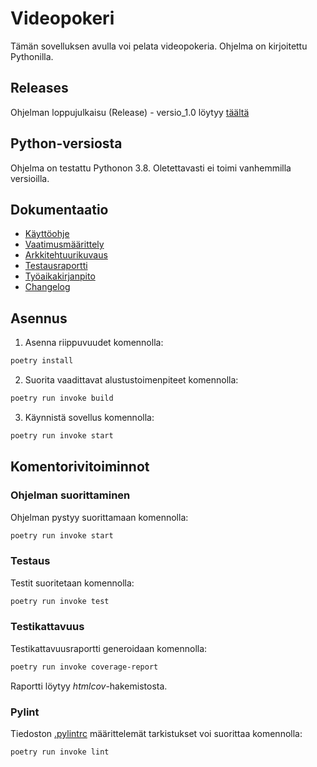 # Videopokeri

Tämän sovelluksen avulla voi pelata videopokeria. Ohjelma on kirjoitettu Pythonilla.

## Releases
Ohjelman loppujulkaisu (Release) - versio_1.0 löytyy [täältä](https://github.com/nuuttikuosa/ohjelmistotekniikka2024/releases/tag/viikko6) 


## Python-versiosta
Ohjelma on testattu Pythonon 3.8. Oletettavasti ei toimi vanhemmilla versioilla.

## Dokumentaatio
- [Käyttöohje](./videopoker/documentation/kayttoohje.md)
- [Vaatimusmäärittely](./videopoker/documentation/requirements.md)
- [Arkkitehtuurikuvaus](./videopoker/documentation/arkkitehtuuri.md)
- [Testausraportti](./videopoker/documentation/testiraportti.md)
- [Työaikakirjanpito](./videopoker/documentation/working_hours.md)
- [Changelog](./videopoker/documentation/changelog.md)

  
## Asennus

1. Asenna riippuvuudet komennolla:

```bash
poetry install
```

2. Suorita vaadittavat alustustoimenpiteet komennolla:

```bash
poetry run invoke build
```

3. Käynnistä sovellus komennolla:
```bash
poetry run invoke start
```
## Komentorivitoiminnot

### Ohjelman suorittaminen

Ohjelman pystyy suorittamaan komennolla:

```bash
poetry run invoke start
```
### Testaus

Testit suoritetaan komennolla:

```bash
poetry run invoke test
```

### Testikattavuus

Testikattavuusraportti generoidaan komennolla:

```bash
poetry run invoke coverage-report
```

Raportti löytyy _htmlcov_-hakemistosta.

### Pylint

Tiedoston [.pylintrc](./videopoker/.pylintrc) määrittelemät tarkistukset voi suorittaa komennolla:

```bash
poetry run invoke lint
